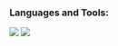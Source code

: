 ### Languages and Tools:

<p align="left">
    <img src="https://skillicons.dev/icons?i=py,cpp,c,java,html,css,js,typescript,react,tailwind,vue" />
    <img src="https://skillicons.dev/icons?i=flask,postgresql,mysql,aws,firebase,nodejs,nextjs,linux,git,github,latex" />
</p>
